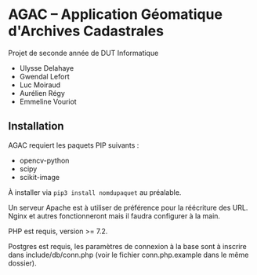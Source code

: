 # AGAC – Application Géomatique d'Archives Cadastrales

Projet de seconde année de DUT Informatique

- Ulysse Delahaye
- Gwendal Lefort
- Luc Moiraud
- Aurélien Régy
- Emmeline Vouriot

## Installation

AGAC requiert les paquets PIP suivants :
 - opencv-python
 - scipy
 - scikit-image

À installer via `pip3 install nomdupaquet` au préalable.

Un serveur Apache est à utiliser de préférence pour la réécriture des URL. Nginx et autres fonctionneront mais il faudra configurer à la main.

PHP est requis, version >= 7.2.

Postgres est requis, les paramètres de connexion à la base sont à inscrire dans include/db/conn.php (voir le fichier conn.php.example dans le même dossier).

